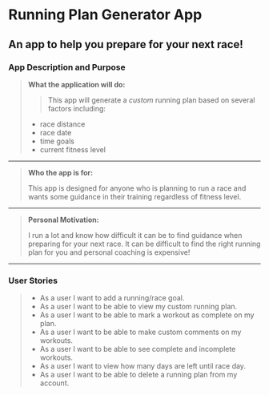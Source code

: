 # Running Plan Generator App

## An app to help you prepare for your next race!

### App Description and Purpose

>**What the application will do:**
>
>>This app will generate a *custom* running plan based on several factors including: 
 >- race distance
 >- race date
 >- time goals
 >- current fitness level

___

>**Who the app is for:**
> 
>This app is designed for anyone who is planning to run a race and wants some guidance in their training regardless of fitness level. 

___

>**Personal Motivation:**
>
>I run a lot and know how difficult it can be to find guidance when preparing for your next race. 
>It can be difficult to find the right running plan for you and personal coaching is expensive! 

___

### User Stories

> - As a user I want to add a running/race goal. 
> - As a user I want to be able to view my custom running plan. 
> - As a user I want to be able to mark a workout as complete on my plan.
> - As a user I want to be able to make custom comments on my workouts. 
> - As a user I want to be able to see complete and incomplete workouts. 
> - As a user I want to view how many days are left until race day.
> - As a user I want to be able to delete a running plan from my account. 
